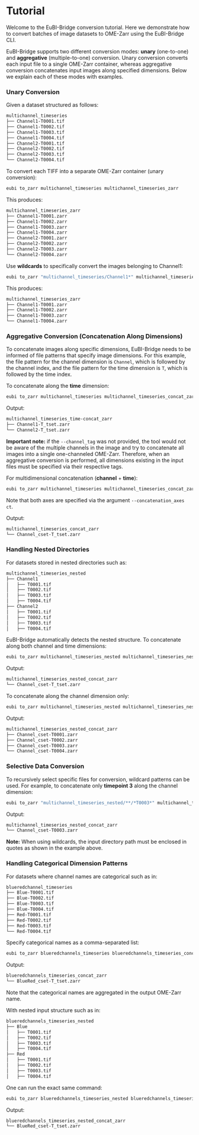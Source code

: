 # Tutorial

Welcome to the EuBI-Bridge conversion tutorial. Here we demonstrate how to convert batches
of image datasets to OME-Zarr using the EuBI-Bridge CLI. 

EuBI-Bridge supports two different conversion modes: **unary** (one-to-one) and **aggregative** (multiple-to-one) conversion. Unary conversion converts each input file to a single OME-Zarr container, whereas aggregative conversion concatenates input images along specified dimensions. Below we explain each of these modes with examples.

### Unary Conversion  

Given a dataset structured as follows: 

```bash
multichannel_timeseries
├── Channel1-T0001.tif
├── Channel1-T0002.tif
├── Channel1-T0003.tif
├── Channel1-T0004.tif
├── Channel2-T0001.tif
├── Channel2-T0002.tif
├── Channel2-T0003.tif
└── Channel2-T0004.tif
```  

To convert each TIFF into a separate OME-Zarr container (unary conversion):  

```bash
eubi to_zarr multichannel_timeseries multichannel_timeseries_zarr
```  

This produces:  

```bash
multichannel_timeseries_zarr
├── Channel1-T0001.zarr
├── Channel1-T0002.zarr
├── Channel1-T0003.zarr
├── Channel1-T0004.zarr
├── Channel2-T0001.zarr
├── Channel2-T0002.zarr
├── Channel2-T0003.zarr
└── Channel2-T0004.zarr
```  

Use **wildcards** to specifically convert the images belonging to Channel1:

```bash
eubi to_zarr "multichannel_timeseries/Channel1*" multichannel_timeseries_channel1_zarr
```

This produces:

```bash
multichannel_timeseries_zarr
├── Channel1-T0001.zarr
├── Channel1-T0002.zarr
├── Channel1-T0003.zarr
└── Channel1-T0004.zarr
```
### Aggregative Conversion (Concatenation Along Dimensions)  

To concatenate images along specific dimensions, EuBI-Bridge needs to be informed
of file patterns that specify image dimensions. For this example,
the file pattern for the channel dimension is `Channel`, which is followed by the channel index,
and the file pattern for the time dimension is `T`, which is followed by the time index.

To concatenate along the **time** dimension:

```bash
eubi to_zarr multichannel_timeseries multichannel_timeseries_concat_zarr --channel_tag Channel --time_tag T --concatenation_axes t
```  

Output:  

```bash
multichannel_timeseries_time-concat_zarr
├── Channel1-T_tset.zarr
└── Channel2-T_tset.zarr
```  

**Important note:** if the `--channel_tag` was not provided, the tool would not be aware
of the multiple channels in the image and try to concatenate all images into a single one-channeled OME-Zarr. Therefore, 
when an aggregative conversion is performed, all dimensions existing in the input files must be specified via their respective tags. 

For multidimensional concatenation (**channel** + **time**):

```bash
eubi to_zarr multichannel_timeseries multichannel_timeseries_concat_zarr --channel_tag Channel --time_tag T --concatenation_axes ct
```  

Note that both axes are specified via the argument `--concatenation_axes ct`.

Output:

```bash
multichannel_timeseries_concat_zarr
└── Channel_cset-T_tset.zarr
```  

### Handling Nested Directories  

For datasets stored in nested directories such as:  

```bash
multichannel_timeseries_nested
├── Channel1
│   ├── T0001.tif
│   ├── T0002.tif
│   ├── T0003.tif
│   ├── T0004.tif
├── Channel2
│   ├── T0001.tif
│   ├── T0002.tif
│   ├── T0003.tif
│   ├── T0004.tif
```  

EuBI-Bridge automatically detects the nested structure. To concatenate along both channel and time dimensions:  

```bash
eubi to_zarr multichannel_timeseries_nested multichannel_timeseries_nested_concat_zarr --channel_tag Channel --time_tag T --concatenation_axes ct
```  

Output:  

```bash
multichannel_timeseries_nested_concat_zarr
└── Channel_cset-T_tset.zarr
```  

To concatenate along the channel dimension only:  

```bash
eubi to_zarr multichannel_timeseries_nested multichannel_timeseries_nested_concat_zarr --channel_tag Channel --time_tag T --concatenation_axes c
```  

Output:  

```bash
multichannel_timeseries_nested_concat_zarr
├── Channel_cset-T0001.zarr
├── Channel_cset-T0002.zarr
├── Channel_cset-T0003.zarr
└── Channel_cset-T0004.zarr
```  

### Selective Data Conversion    

To recursively select specific files for conversion, wildcard patterns can be used. 
For example, to concatenate only **timepoint 3** along the channel dimension:  

```bash
eubi to_zarr "multichannel_timeseries_nested/**/*T0003*" multichannel_timeseries_nested_concat_zarr --channel_tag Channel --time_tag T --concatenation_axes c
```  

Output:  

```bash
multichannel_timeseries_nested_concat_zarr
└── Channel_cset-T0003.zarr
```  

**Note:** When using wildcards, the input directory path must be enclosed 
in quotes as shown in the example above.  

### Handling Categorical Dimension Patterns  

For datasets where channel names are categorical such as in:

```bash
blueredchannel_timeseries
├── Blue-T0001.tif
├── Blue-T0002.tif
├── Blue-T0003.tif
├── Blue-T0004.tif
├── Red-T0001.tif
├── Red-T0002.tif
├── Red-T0003.tif
└── Red-T0004.tif
```

Specify categorical names as a comma-separated list:  

```bash
eubi to_zarr blueredchannels_timeseries blueredchannels_timeseries_concat_zarr --channel_tag Blue,Red --time_tag T --concatenation_axes ct
```  

Output:  

```bash
blueredchannels_timeseries_concat_zarr
└── BlueRed_cset-T_tset.zarr
```  

Note that the categorical names are aggregated in the output OME-Zarr name.  


With nested input structure such as in:  

```bash
blueredchannels_timeseries_nested
├── Blue
│   ├── T0001.tif
│   ├── T0002.tif
│   ├── T0003.tif
│   ├── T0004.tif
├── Red
│   ├── T0001.tif
│   ├── T0002.tif
│   ├── T0003.tif
│   ├── T0004.tif
```  


One can run the exact same command:

```bash
eubi to_zarr blueredchannels_timeseries_nested blueredchannels_timeseries_nested_concat_zarr --channel_tag Blue,Red --time_tag T --concatenation_axes ct
```  

Output:  

```bash
blueredchannels_timeseries_nested_concat_zarr
└── BlueRed_cset-T_tset.zarr
```


